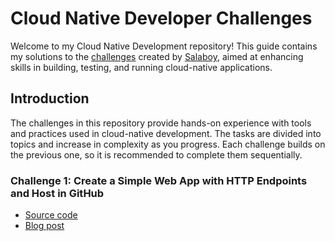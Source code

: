 # Cloud Native Developer Challenges

Welcome to my Cloud Native Development repository! This guide contains my solutions to the [challenges](https://github.com/salaboy/cloud-native-dev) created by [Salaboy](https://www.salaboy.com/about/), aimed at enhancing skills in building, testing, and running cloud-native applications.

## Introduction
The challenges in this repository provide hands-on experience with tools and practices used in cloud-native development. The tasks are divided into topics and increase in complexity as you progress. Each challenge builds on the previous one, so it is recommended to complete them sequentially.

### Challenge 1: Create a Simple Web App with HTTP Endpoints and Host in GitHub
- [Source code](https://github.com/juliafmorgado/cloudnative-dev/tree/main/challenge-1)
- [Blog post](https://www.juliafmorgado.com/posts/challenge-1-create-simple-web-app-http-endpoints-host-github)
